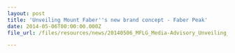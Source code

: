 ```yaml
---
layout: post
title: 'Unveiling Mount Faber''s new brand concept - Faber Peak'
date: 2014-05-06T00:00:00.000Z
file_url: /files/resources/news/20140506_MFLG_Media-Advisory_Unveiling_Mount_Faber_new_Brand_Concept-Faber_Peak_Singapore.pdf

---
```


